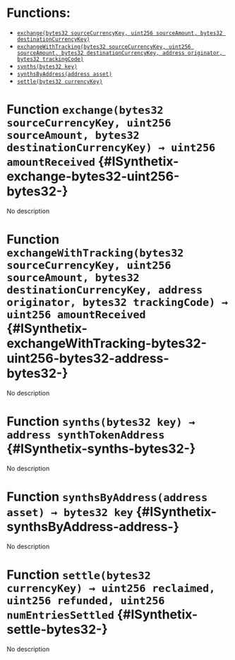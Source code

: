 

# Functions:
- [`exchange(bytes32 sourceCurrencyKey, uint256 sourceAmount, bytes32 destinationCurrencyKey)`](#ISynthetix-exchange-bytes32-uint256-bytes32-)
- [`exchangeWithTracking(bytes32 sourceCurrencyKey, uint256 sourceAmount, bytes32 destinationCurrencyKey, address originator, bytes32 trackingCode)`](#ISynthetix-exchangeWithTracking-bytes32-uint256-bytes32-address-bytes32-)
- [`synths(bytes32 key)`](#ISynthetix-synths-bytes32-)
- [`synthsByAddress(address asset)`](#ISynthetix-synthsByAddress-address-)
- [`settle(bytes32 currencyKey)`](#ISynthetix-settle-bytes32-)



# Function `exchange(bytes32 sourceCurrencyKey, uint256 sourceAmount, bytes32 destinationCurrencyKey) → uint256 amountReceived` {#ISynthetix-exchange-bytes32-uint256-bytes32-}
No description




# Function `exchangeWithTracking(bytes32 sourceCurrencyKey, uint256 sourceAmount, bytes32 destinationCurrencyKey, address originator, bytes32 trackingCode) → uint256 amountReceived` {#ISynthetix-exchangeWithTracking-bytes32-uint256-bytes32-address-bytes32-}
No description




# Function `synths(bytes32 key) → address synthTokenAddress` {#ISynthetix-synths-bytes32-}
No description




# Function `synthsByAddress(address asset) → bytes32 key` {#ISynthetix-synthsByAddress-address-}
No description




# Function `settle(bytes32 currencyKey) → uint256 reclaimed, uint256 refunded, uint256 numEntriesSettled` {#ISynthetix-settle-bytes32-}
No description




